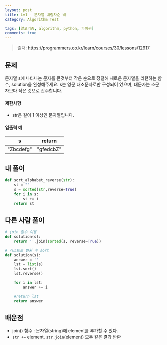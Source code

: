 ```yaml
---
layout: post
title: Lv1 - 문자열 내림차순 배
category: Algorithm Test

tags: [알고리즘, algorithm, python, 파이썬]
comments: true
---
```

> 출처: https://programmers.co.kr/learn/courses/30/lessons/12917

## 문제
문자열 s에 나타나는 문자를 큰것부터 작은 순으로 정렬해 새로운 문자열을 리턴하는 함수, solution을 완성해주세요.
s는 영문 대소문자로만 구성되어 있으며, 대문자는 소문자보다 작은 것으로 간주합니다.


#### 제한사항
- str은 길이 1 이상인 문자열입니다.


#### 입출력 예

s | return 
:---: | :-------:
"Zbcdefg"    | "gfedcbZ"

## 내 풀이
```python
def sort_alphabet_reverse(str):
    st = ""
    s = sorted(str,reverse=True)
    for i in s:
        st += i
    return st
```

## 다른 사람 풀이
```python
# join 함수 이용
def solution(s):
    return ''.join(sorted(s, reverse=True))
```

```python
# 리스트로 변환 후 sort
def solution(s):
    answer = ''
    lst = list(s)
    lst.sort()
    lst.reverse()

    for i in lst:
        answer += i

    #return lst
    return answer
```

## 배운점
- join() 함수 : 문자열(string)에 element를 추가할 수 있다.
- `str +=` element. `str.join`(element) 모두 같은 결과 반환